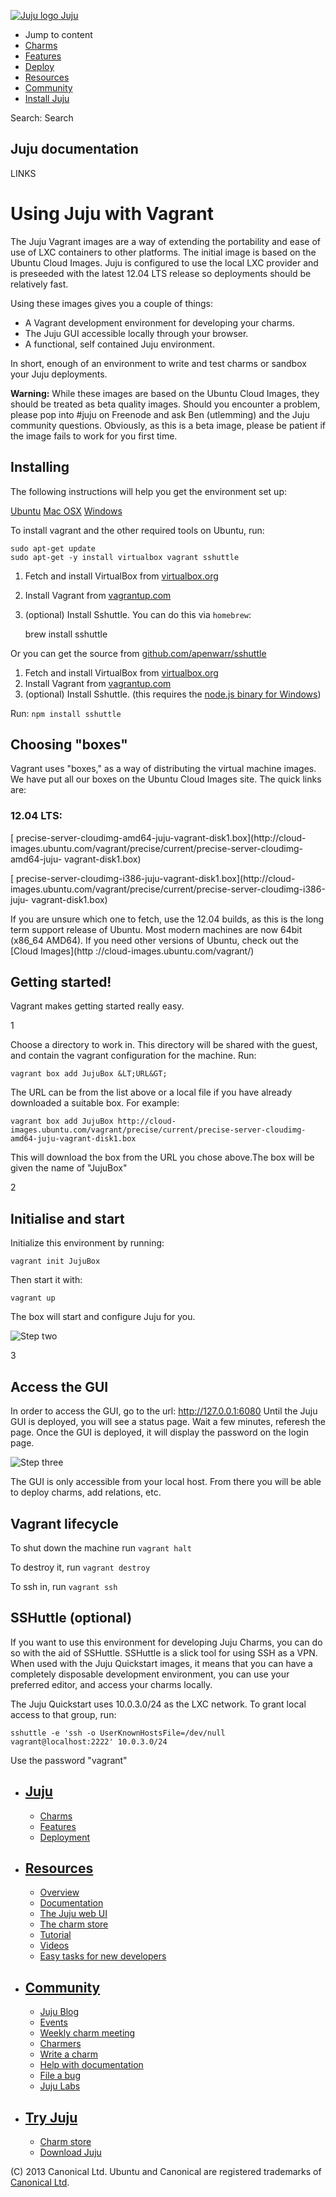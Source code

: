 [ ![Juju logo](//assets.ubuntu.com/sites/ubuntu/latest/u/img/logo.png) Juju
](https://juju.ubuntu.com/)

  - Jump to content
  - [Charms](https://juju.ubuntu.com/charms/)
  - [Features](https://juju.ubuntu.com/features/)
  - [Deploy](https://juju.ubuntu.com/deployment/)
  - [Resources](https://juju.ubuntu.com/resources/)
  - [Community](https://juju.ubuntu.com/community/)
  - [Install Juju](https://juju.ubuntu.com/download/)

Search: Search

## Juju documentation

LINKS

# Using Juju with Vagrant

The Juju Vagrant images are a way of extending the portability and ease of use
of LXC containers to other platforms. The initial image is based on the Ubuntu
Cloud Images. Juju is configured to use the local LXC provider and is preseeded
with the latest 12.04 LTS release so deployments should be relatively fast.

Using these images gives you a couple of things:

  - A Vagrant development environment for developing your charms.
  - The Juju GUI accessible locally through your browser.
  - A functional, self contained Juju environment.

In short, enough of an environment to write and test charms or sandbox your Juju
deployments.

__Warning:__ While these images are based on the Ubuntu Cloud Images, they
should be treated as beta quality images. Should you encounter a problem, please
pop into #juju on Freenode and ask Ben (utlemming) and the Juju community
questions. Obviously, as this is a beta image, please be patient if the image
fails to work for you first time.

## Installing

The following instructions will help you get the environment set up:

[Ubuntu](.) [Mac OSX](.) [Windows](.)

To install vagrant and the other required tools on Ubuntu, run:

    
    
    sudo apt-get update
    sudo apt-get -y install virtualbox vagrant sshuttle

  1. Fetch and install VirtualBox from [virtualbox.org](https://www.virtualbox.org/)
  2. Install Vagrant from [vagrantup.com](http://www.vagrantup.com/downloads.html)
  3. (optional) Install Sshuttle. You can do this via `homebrew`:
    
        brew install sshuttle

Or you can get the source from
[github.com/apenwarr/sshuttle](https://github.com/apenwarr/sshuttle)

  1. Fetch and install VirtualBox from [virtualbox.org](https://www.virtualbox.org/)
  2. Install Vagrant from [vagrantup.com](http://www.vagrantup.com/downloads.html)
  3. (optional) Install Sshuttle. (this requires the [node.js binary for Windows](http://nodejs.org/download/))

Run: `npm install sshuttle`

## Choosing "boxes"

Vagrant uses "boxes," as a way of distributing the virtual machine images. We
have put all our boxes on the Ubuntu Cloud Images site. The quick links are:

### 12.04 LTS:

[ precise-server-cloudimg-amd64-juju-vagrant-disk1.box](http://cloud-
images.ubuntu.com/vagrant/precise/current/precise-server-cloudimg-amd64-juju-
vagrant-disk1.box)

[ precise-server-cloudimg-i386-juju-vagrant-disk1.box](http://cloud-
images.ubuntu.com/vagrant/precise/current/precise-server-cloudimg-i386-juju-
vagrant-disk1.box)

If you are unsure which one to fetch, use the 12.04 builds, as this is the long
term support release of Ubuntu. Most modern machines are now 64bit (x86_64
AMD64). If you need other versions of Ubuntu, check out the [Cloud Images](http
://cloud-images.ubuntu.com/vagrant/)

## Getting started!

Vagrant makes getting started really easy.

1

Choose a directory to work in. This directory will be shared with the guest, and
contain the vagrant configuration for the machine. Run:

    
    
    vagrant box add JujuBox &LT;URL&GT;

The URL can be from the list above or a local file if you have already
downloaded a suitable box. For example:

    
    
    vagrant box add JujuBox http://cloud-images.ubuntu.com/vagrant/precise/current/precise-server-cloudimg-amd64-juju-vagrant-disk1.box

This will download the box from the URL you chose above.The box will be given
the name of "JujuBox"

2

## Initialise and start

Initialize this environment by running:

    
    
    vagrant init JujuBox

Then start it with:

    
    
    vagrant up

The box will start and configure Juju for you.

![Step two](./media/config-vagrant-step02.png)

3

## Access the GUI

In order to access the GUI, go to the url: <http://127.0.0.1:6080> Until the
Juju GUI is deployed, you will see a status page. Wait a few minutes, referesh
the page. Once the GUI is deployed, it will display the password on the login
page.

![Step three](./media/config-vagrant-step03.png)

The GUI is only accessible from your local host. From there you will be able to
deploy charms, add relations, etc.

## Vagrant lifecycle

To shut down the machine run `vagrant halt`

To destroy it, run `vagrant destroy`

To ssh in, run `vagrant ssh`

## SSHuttle (optional)

If you want to use this environment for developing Juju Charms, you can do so
with the aid of SSHuttle. SSHuttle is a slick tool for using SSH as a VPN. When
used with the Juju Quickstart images, it means that you can have a completely
disposable development environment, you can use your preferred editor, and
access your charms locally.

The Juju Quickstart uses 10.0.3.0/24 as the LXC network. To grant local access
to that group, run:

    
    
    sshuttle -e 'ssh -o UserKnownHostsFile=/dev/null vagrant@localhost:2222' 10.0.3.0/24

Use the password "vagrant"

  - ## [Juju](/)

    - [Charms](/charms)
    - [Features](/features)
    - [Deployment](/deployment)
  - ## [Resources](/resources)

    - [Overview](/resources/juju-overview/)
    - [Documentation](/docs/)
    - [The Juju web UI](/resources/the-juju-gui/)
    - [The charm store](/docs/authors-charm-store.html)
    - [Tutorial](/docs/getting-started.html#test)
    - [Videos](/resources/videos/)
    - [Easy tasks for new developers](/resources/easy-tasks-for-new-developers/)
  - ## [Community](/community)

    - [Juju Blog](/community/blog/)
    - [Events](/events/)
    - [Weekly charm meeting](/community/weekly-charm-meeting/)
    - [Charmers](/community/charmers/)
    - [Write a charm](/docs/authors-charm-writing.html)
    - [Help with documentation](/docs/contributing.html)
    - [File a bug](https://bugs.launchpad.net/juju-core/+filebug)
    - [Juju Labs](/labs/)
  - ## [Try Juju](https://jujucharms.com/sidebar/)

    - [Charm store](https://jujucharms.com/)
    - [Download Juju](/download/)

(C) 2013 Canonical Ltd. Ubuntu and Canonical are registered trademarks of
[Canonical Ltd](http://canonical.com).

